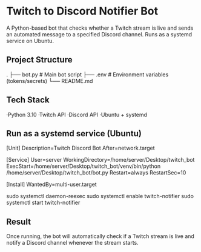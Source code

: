 # Twitch to Discord Notifier Bot
A Python-based bot that checks whether a Twitch stream is live and sends an automated message to a specified Discord channel. Runs as a systemd service on Ubuntu.

## Project Structure
.
├── bot.py                  # Main bot script
├── .env                    # Environment variables (tokens/secrets)
└── README.md

## Tech Stack
·Python 3.10
·Twitch API
·Discord API
·Ubuntu + systemd

## Run as a systemd service (Ubuntu)
[Unit]
Description=Twitch Discord Bot
After=network.target

[Service]
User=server
WorkingDirectory=/home/server/Desktop/twitch_bot
ExecStart=/home/server/Desktop/twitch_bot/venv/bin/python /home/server/Desktop/twitch_bot/bot.py
Restart=always
RestartSec=10

[Install]
WantedBy=multi-user.target

sudo systemctl daemon-reexec
sudo systemctl enable twitch-notifier
sudo systemctl start twitch-notifier

## Result
Once running, the bot will automatically check if a Twitch stream is live and notify a Discord channel whenever the stream starts.
